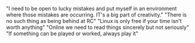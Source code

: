 "I need to be open to lucky mistakes and put myself in an environment where those mistakes are occurring. IT's a big part of creativity."
"There is no such thing as being behind at RC"
"Linux is only free if your time isn't worth anything"
"Online we need to read things sincerely but not seriously"
"If something can be played or worked, always play it"
